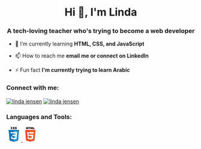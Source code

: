 <h1 align="center">Hi 👋, I'm Linda</h1>
<h3 align="center">A tech-loving teacher who's trying to become a web developer</h3>

- 🌱 I’m currently learning **HTML, CSS, and JavaScript**

- 📫 How to reach me **email me or connect on LinkedIn**

- ⚡ Fun fact **I'm currently trying to learn Arabic**

<h3 align="left">Connect with me:</h3>
<p align="left">
<a href="https://linkedin.com/in/linda jensen" target="blank"><img align="center" src="https://raw.githubusercontent.com/rahuldkjain/github-profile-readme-generator/master/src/images/icons/Social/linked-in-alt.svg" alt="linda jensen" height="30" width="40" /></a>
<a href="https://fb.com/linda jensen" target="blank"><img align="center" src="https://raw.githubusercontent.com/rahuldkjain/github-profile-readme-generator/master/src/images/icons/Social/facebook.svg" alt="linda jensen" height="30" width="40" /></a>
</p>

<h3 align="left">Languages and Tools:</h3>
<p align="left"> <a href="https://www.w3schools.com/css/" target="_blank" rel="noreferrer"> <img src="https://raw.githubusercontent.com/devicons/devicon/master/icons/css3/css3-original-wordmark.svg" alt="css3" width="40" height="40"/> </a> <a href="https://www.w3.org/html/" target="_blank" rel="noreferrer"> <img src="https://raw.githubusercontent.com/devicons/devicon/master/icons/html5/html5-original-wordmark.svg" alt="html5" width="40" height="40"/> </a> </p>
